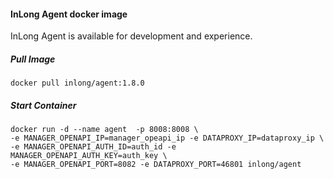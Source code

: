 #### InLong Agent docker image
InLong Agent is available for development and experience.

##### Pull Image
```
docker pull inlong/agent:1.8.0
```

##### Start Container
```
docker run -d --name agent  -p 8008:8008 \
-e MANAGER_OPENAPI_IP=manager_opeapi_ip -e DATAPROXY_IP=dataproxy_ip \
-e MANAGER_OPENAPI_AUTH_ID=auth_id -e MANAGER_OPENAPI_AUTH_KEY=auth_key \
-e MANAGER_OPENAPI_PORT=8082 -e DATAPROXY_PORT=46801 inlong/agent
```
